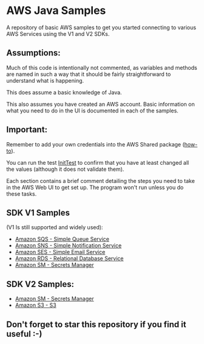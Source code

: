 # AWS Java Samples
A repository of basic AWS samples to get you started connecting to various AWS Services using the V1 and V2 SDKs.

## Assumptions:

Much of this code is intentionally not commented, as variables and methods are named in such a way that it should be fairly straightforward to understand what is happening.

This does assume a basic knowledge of Java.

This also assumes you have created an AWS account. Basic information on what you need to do in the UI is documented in each of the samples.

## Important:

Remember to add your own credentials into the AWS Shared package ([how-to](https://aws.amazon.com/premiumsupport/knowledge-center/create-access-key/)).

You can run the test [InitTest](src/test/java/InitTest.java) to confirm that you have at least changed all the values (although it does not validate them).

Each section contains a brief comment detailing the steps you need to take in the AWS Web UI to get set up. The program won't run unless you do these tasks.

## SDK V1 Samples 
(V1 Is still supported and widely used):

* [Amazon SQS - Simple Queue Service](src/main/java/com/waynecovell/awsJavaSamples/V1SDK/SQS/SQS_Start.java)
* [Amazon SNS - Simple Notification Service](src/main/java/com/waynecovell/awsJavaSamples/V1SDK/SNS/SNS_Start.java)
* [Amazon SES - Simple Email Service](src/main/java/com/waynecovell/awsJavaSamples/V1SDK/SES/SES_Start.java)
* [Amazon RDS - Relational Database Service](src/main/java/com/waynecovell/awsJavaSamples/V1SDK/RDS/RDS_Start.java)
* [Amazon SM - Secrets Manager](src/main/java/com/waynecovell/awsJavaSamples/V1SDK/SM/SM_Start.java)

## SDK V2 Samples:

* [Amazon SM - Secrets Manager](src/main/java/com/waynecovell/awsJavaSamples/V2SDK/SM/SM_Start.java)
* [Amazon S3 - S3](src/main/java/com/waynecovell/awsJavaSamples/V2SDK/S3/S3_Start.java)

## Don't forget to star this repository if you find it useful :-)
